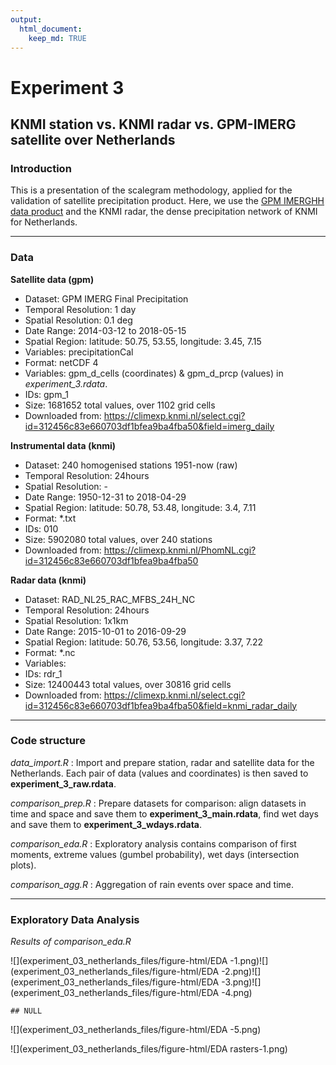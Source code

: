 ```yaml
---
output:
  html_document:
    keep_md: TRUE
---
```






# Experiment 3 

## KNMI station vs. KNMI radar vs. GPM-IMERG satellite over Netherlands

### Introduction

This is a presentation of the scalegram methodology, applied for the validation of satellite precipitation product. Here, we use the [GPM IMERGHH data product](https://disc.gsfc.nasa.gov/datasets/GPM_3IMERGDF_V05/summary) and the KNMI radar, the dense precipitation network of KNMI for Netherlands.

***

### Data

**Satellite data (gpm)**

* Dataset: GPM IMERG Final Precipitation 
* Temporal Resolution: 1 day
* Spatial Resolution: 0.1 deg
* Date Range: 2014-03-12 to 2018-05-15 
* Spatial Region: latitude: 50.75, 53.55, longitude: 3.45, 7.15
* Variables: precipitationCal
* Format: netCDF 4
* Variables: gpm_d_cells (coordinates) & gpm_d_prcp (values) in _experiment_3.rdata_.
* IDs: gpm_1
* Size: 1681652 total values, over 1102 grid cells
* Downloaded from: https://climexp.knmi.nl/select.cgi?id=312456c83e660703df1bfea9ba4fba50&field=imerg_daily 

**Instrumental data (knmi)**

* Dataset: 240 homogenised stations 1951-now (raw)
* Temporal Resolution: 24hours
* Spatial Resolution: -
* Date Range: 1950-12-31 to 2018-04-29 
* Spatial Region: latitude: 50.78, 53.48, longitude: 3.4, 7.11
* Format: *.txt
* IDs: 010
* Size: 5902080 total values, over 240 stations
* Downloaded from: https://climexp.knmi.nl/PhomNL.cgi?id=312456c83e660703df1bfea9ba4fba50

**Radar data (knmi)**

* Dataset: RAD_NL25_RAC_MFBS_24H_NC
* Temporal Resolution: 24hours
* Spatial Resolution: 1x1km
* Date Range: 2015-10-01 to 2016-09-29 
* Spatial Region: latitude: 50.76, 53.56, longitude: 3.37, 7.22
* Format: *.nc
* Variables: 
* IDs: rdr_1
* Size: 12400443 total values, over 30816 grid cells
* Downloaded from: https://climexp.knmi.nl/select.cgi?id=312456c83e660703df1bfea9ba4fba50&field=knmi_radar_daily

***

### Code structure

_data_import.R_ : Import and prepare station, radar and satellite data for the Netherlands. Each pair 
of data (values and coordinates) is then saved to **experiment_3_raw.rdata**.

_comparison_prep.R_ : Prepare datasets for comparison: align datasets in time and space and save them to **experiment_3_main.rdata**, find wet days
and save them to **experiment_3_wdays.rdata**.

_comparison_eda.R_ : Exploratory analysis contains comparison of first moments, extreme values (gumbel probability), wet days (intersection plots). 

_comparison_agg.R_ : Aggregation of rain events over space and time.

***

### Exploratory Data Analysis

_Results of comparison_eda.R_

![](experiment_03_netherlands_files/figure-html/EDA -1.png)<!-- -->![](experiment_03_netherlands_files/figure-html/EDA -2.png)<!-- -->![](experiment_03_netherlands_files/figure-html/EDA -3.png)<!-- -->![](experiment_03_netherlands_files/figure-html/EDA -4.png)<!-- -->

```
## NULL
```

![](experiment_03_netherlands_files/figure-html/EDA -5.png)<!-- -->

<!--html_preserve--><div id="htmlwidget-e80a54089df43bc4f7c7" style="width:100%;height:auto;" class="datatables html-widget"></div>
<script type="application/json" data-for="htmlwidget-e80a54089df43bc4f7c7">{"x":{"filter":"none","data":[["Mean","Minimum","5% Quantile","25% Quantile","Median","75% Quantile","95% Quantile","Maximum","Standard Deviation","Coeficient of Variation","Interquartile Range"],[7.96,1,1.2,2.35,4.86,10.33,26.16,83.45,8.34,1.05,7.98],[6.22,1,1.2,2.3,4.51,8.26,16.9,90.24,5.63,0.91,5.96],[5.6,1.01,1.22,2.16,4,7.33,15.23,78.4,5.12,0.91,5.17]],"container":"<table class=\"display\">\n  <thead>\n    <tr>\n      <th> <\/th>\n      <th>Satellite<\/th>\n      <th>Radar<\/th>\n      <th>Stations<\/th>\n    <\/tr>\n  <\/thead>\n<\/table>","options":{"columnDefs":[{"className":"dt-right","targets":[1,2,3]},{"orderable":false,"targets":0}],"order":[],"autoWidth":false,"orderClasses":false}},"evals":[],"jsHooks":[]}</script><!--/html_preserve-->

![](experiment_03_netherlands_files/figure-html/EDA rasters-1.png)<!-- -->


